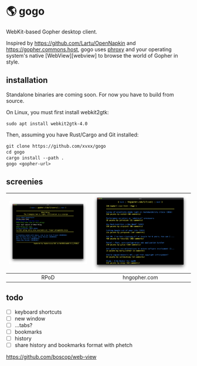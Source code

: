 # 🌎 gogo 

WebKit-based Gopher desktop client. 

Inspired by https://github.com/Lartu/OpenNapkin and
https://gopher.commons.host, gogo uses [phroxy][phroxy] and your
operating system's native [WebView][webview] to browse the world of
Gopher in style.

## installation

Standalone binaries are coming soon. For now you have to build from
source. 

On Linux, you must first install webkit2gtk:

    sudo apt install webkit2gtk-4.0

Then, assuming you have Rust/Cargo and Git installed:

    git clone https://github.com/xvxx/gogo
    cd gogo
    cargo install --path .
    gogo <gopher-url>

## screenies

|![Screenshot](./img/rpod.png)|![Screenshot](./img/hn.png)|
|:-:|:-:|
| RPoD | hngopher.com |

## todo

- [ ] keyboard shortcuts
- [ ] new window
- [ ] ...tabs?
- [ ] bookmarks
- [ ] history
- [ ] share history and bookmarks format with phetch

[phroxy]: https://github.com/xvxx/phroxy
https://github.com/boscop/web-view